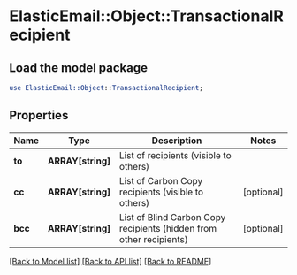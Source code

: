 # ElasticEmail::Object::TransactionalRecipient

## Load the model package
```perl
use ElasticEmail::Object::TransactionalRecipient;
```

## Properties
Name | Type | Description | Notes
------------ | ------------- | ------------- | -------------
**to** | **ARRAY[string]** | List of recipients (visible to others) | 
**cc** | **ARRAY[string]** | List of Carbon Copy recipients (visible to others) | [optional] 
**bcc** | **ARRAY[string]** | List of Blind Carbon Copy recipients (hidden from other recipients) | [optional] 

[[Back to Model list]](../README.md#documentation-for-models) [[Back to API list]](../README.md#documentation-for-api-endpoints) [[Back to README]](../README.md)


